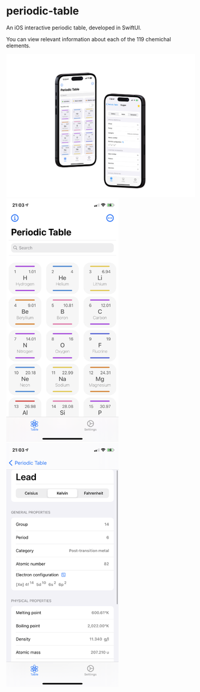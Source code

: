 # periodic-table
An iOS interactive periodic table, developed in SwiftUI.

You can view relevant information about each of the 119 chemichal elements.
<div>
  <img src="/documentation_images/Mock 1.PNG">

</div>
<div>
  <img src="/documentation_images/MainList.PNG" width="300">
  <img src="/documentation_images/DetailView.PNG" width="300">
</div>

